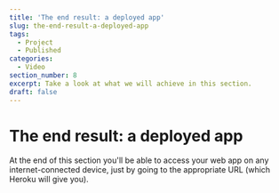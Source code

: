 ```yaml
---
title: 'The end result: a deployed app'
slug: the-end-result-a-deployed-app
tags:
  - Project
  - Published
categories:
  - Video
section_number: 8
excerpt: Take a look at what we will achieve in this section.
draft: false
---
```


# The end result: a deployed app

At the end of this section you'll be able to access your web app on any internet-connected device, just by going to the appropriate URL (which Heroku will give you).